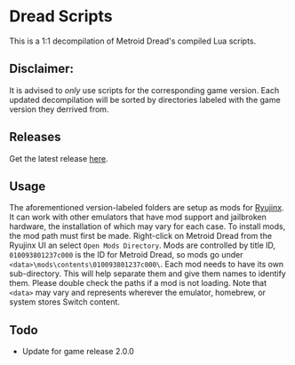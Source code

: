 # Dread Scripts

This is a 1:1 decompilation of Metroid Dread's compiled Lua scripts.

## Disclaimer:

It is advised to _only_ use scripts for the corresponding game version. Each updated decompilation will be sorted by directories labeled with the game version they derrived from.

## Releases

Get the latest release [here](https://github.com/Antidote/DreadScripts/releases/latest).

## Usage

The aforementioned version-labeled folders are setup as mods for [Ryujinx](https://github.com/Ryujinx/Ryujinx). It can work with other emulators that have mod support and jailbroken hardware, the installation of which may vary for each case. To install mods, the mod path must first be made. Right-click on Metroid Dread from the Ryujinx UI an select `Open Mods Directory`. Mods are controlled by title ID, `010093801237c000` is the ID for Metroid Dread, so mods go under `<data>\mods\contents\010093801237c000\`. Each mod needs to have its own sub-directory. This will help separate them and give them names to identify them. Please double check the paths if a mod is not loading. Note that `<data>` may vary and represents wherever the emulator, homebrew, or system stores Switch content.

## Todo

- Update for game release 2.0.0